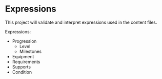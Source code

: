 # Expressions

This project will validate and interpret expressions used in the content files.

Expressions:

- Progression
    - Level
    - Milestones
- Equipment
- Requirements
- Supports
- Condition
